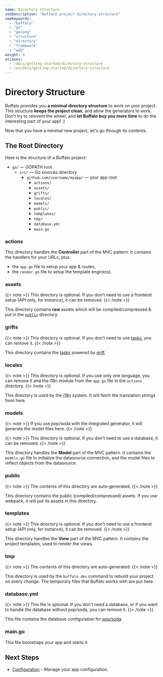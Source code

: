 ```yaml
---
name: Directory structure
seoDescription: "Buffalo project directory structure"
seoKeywords: 
  - "buffalo"
  - "go"
  - "golang"
  - "structure"
  - "directory"
  - "framework"
  - "web"
weight: 4
aliases:
  - /docs/getting-started/directory-structure
  - /en/docs/getting-started/directory-structure
---
```


# Directory Structure

Buffalo provides you **a minimal directory structure** to work on your project. This structure **keeps the project clean**, and allow the generators to work. Don't try to reinvent the wheel, and **let Buffalo buy you more time** to do the interesting part of your app! :)

Now that you have a minimal new project, let's go through its contents.

## The Root Directory

Here is the structure of a Buffalo project:


* `go/` &mdash; GOPATH root.
	* `src/` &mdash; Go sources directory
		* `github.com/username/myapp/` &mdash; your app root
			* `actions/`
			* `assets/`
			* `grifts/`
			* `locales/`
			* `models/`
			* `public/`
			* `templates/`
			* `tmp/`
			* `database.yml`
			* `main.go`

### actions

This directory handles the **Controller** part of the MVC pattern. It contains the handlers for your URLs, plus:

* the `app.go` file to setup your app & routes,
* the `render.go` file to setup the template engine(s).

### assets

{{< note >}}
This directory is optional. If you don't need to use a frontend setup (API only, for instance), it can be removed.
{{< /note >}}

This directory contains **raw** assets which will be compiled/compressed & put in the [`public`](#public) directory.

### grifts

{{< note >}}
This directory is optional. If you don't need to use [tasks](/documentation/guides/tasks), you can remove it.
{{< /note >}}

This directory contains the [tasks](/documentation/guides/tasks) powered by [grift](https://github.com/markbates/grift).

### locales

{{< note >}}
This directory is optional. If you use only one language, you can remove it and the i18n module from the `app.go` file in the `actions` directory.
{{< /note >}}

This directory is used by the <abbr title="internationalization">i18n</abbr> system. It will fetch the translation strings from here.

### models

{{< note >}}
If you use pop/soda with the integrated generator, it will generate the model files here.
{{< /note >}}

{{< note >}}
This directory is optional. If you don't need to use a database, it can be removed.
{{< /note >}}

This directory handles the **Model** part of the MVC pattern. It contains the `models.go` file to initialize the datasource connection, and the model files to reflect objects from the datasource.

### public

{{< note >}}
The contents of this directory are auto-generated.
{{< /note >}}

This directory contains the public (compiled/compressed) assets. If you use webpack, it will put its assets in this directory.

### templates

{{< note >}}
This directory is optional. If you don't need to use a frontend setup (API only, for instance), it can be removed.
{{< /note >}}

This directory handles the **View** part of the MVC pattern. It contains the project templates, used to render the views.

### tmp

{{< note >}}
The contents of this directory are auto-generated.
{{< /note >}}

This directory is used by the `buffalo dev` command to rebuild your project on every change. The temporary files that Buffalo works with are put here.

### database.yml

{{< note >}}
This file is optional. If you don't need a database, or if you want to handle the database without pop/soda, you can remove it.
{{< /note >}}

This file contains the database configuration for [pop/soda](https://github.com/gobuffalo/pop).

### main.go

This file bootstraps your app and starts it.

## Next Steps

* [Configuration](/documentation/getting_started/configuration) - Manage your app configuration.
